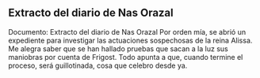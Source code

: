 ## Extracto del diario de Nas Orazal
Documento: Extracto del diario de Nas Orazal
Por orden mía, se abrió un expediente para investigar las actuaciones sospechosas de la reina Alissa. Me alegra saber que se han hallado pruebas que sacan a la luz sus maniobras por cuenta de Frigost. Todo apunta a que, cuando termine el proceso, será guillotinada, cosa que celebro desde ya.
